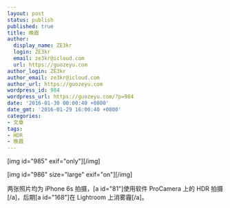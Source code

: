 ```yaml
---
layout: post
status: publish
published: true
title: 晚霞
author:
  display_name: ZE3kr
  login: ZE3kr
  email: ze3kr@icloud.com
  url: https://guozeyu.com
author_login: ZE3kr
author_email: ze3kr@icloud.com
author_url: https://guozeyu.com
wordpress_id: 984
wordpress_url: https://guozeyu.com/?p=984
date: '2016-01-30 00:00:40 +0800'
date_gmt: '2016-01-29 16:00:40 +0800'
categories:
- 文章
tags:
- HDR
- 晚霞
---
```

<p>[img id="985" exif="only"][/img]</p>
<p>[img id="986" size="large" exif="on"][/img]</p>
<p>两张照片均为 iPhone 6s 拍摄，[a id="81"]使用软件 ProCamera 上的 HDR 拍摄[/a]，后期[a id="168"]在 Lightroom 上消雾霾[/a]。</p>
